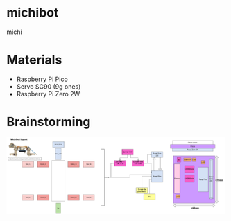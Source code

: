 # michibot
michi

# Materials
- Raspberry Pi Pico
- Servo SG90 (9g ones)
- Raspberry Pi Zero 2W


# Brainstorming

<img src="michibot_layout.drawio(1).png" width="800">

